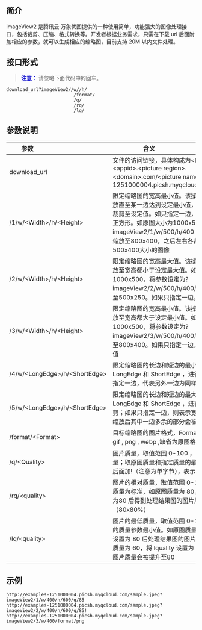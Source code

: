 ## 简介

imageView2 是腾讯云·万象优图提供的一种使用简单，功能强大的图像处理接口，包括裁剪、压缩、格式转换等。开发者根据业务需求，只需在下载 url 后面附加相应的参数，就可以生成相应的缩略图，目前支持 20M 以内文件处理。

## 接口形式

><font color="#0000cc">**注意：** </font>
>请忽略下面代码中的回车。

```
download_url?imageView2//w//h/
                         /format/
                         /q/
					     /rq/
                         /lq/
```

## 参数说明

| 参数                                      | 含义                                       |
| --------------------------------------- | ---------------------------------------- |
|download_url                            |文件的访问链接，具体构成为&lt;bucket id&gt;-&lt;appid&gt;.&lt;picture region&gt;.&lt;domain&gt;.com/&lt;picture name&gt;，如examples-1251000004.picsh.myqcloud.com/sample.jpeg|
| /1/w/&lt;Width>/h/&lt;Height&gt;      | 限定缩略图的宽高最小值。该操作会将图像等比缩放直至某一边达到设定最小值，之后将另一边居中裁剪至设定值。如只指定一边，则表示宽高相等的正方形。如原图大小为1000x500，将参数设定为?imageView2/1/w/500/h/400 后，图像会先等比缩放至800x400，之后左右各裁剪150，得到500x400大小的图像 |
| /2/w/&lt;Width&gt;/h/&lt;Height&gt;      | 限定缩略图的宽高最大值。该操作会将图像等比缩放至宽高都小于设定最大值。如原图大小为1000x500，将参数设定为?imageView2/2/w/500/h/400后，图像会等比缩放至500x250。如果只指定一边，则另一边自适应 |
| /3/w/&lt;Width>/h/&lt;Height&gt;      | 限定缩略图的宽高最小值。该操作会将图像等比缩放至宽高都大于设定最小值。如原图大小为1000x500，将参数设定为?imageView2/3/w/500/h/400后，图像会等比缩放至800x400。如果只指定一边，则另一边设为相同值 |
| /4/w/&lt;LongEdge>/h/&lt;ShortEdge&gt; | 限定缩略图的长边和短边的最小值分别为 LongEdge 和 ShortEdge ，进行等比压缩；如果只指定一边，代表另外一边为同样的值 |
| /5/w/&lt;LongEdge&gt;/h/&lt;ShortEdge&gt;| 限定缩略图的长边和短边的最大值分别为 LongEdge 和 ShortEdge ，进行等比压缩，居中裁剪；如果只指定一边，则表示宽高相等的正方形；缩放后其中一边多余的部分会被裁剪掉 |
| /format/&lt;Format&gt;                   | 目标缩略图的图片格式，Format 可为：jpg , bmp , gif , png , webp ,缺省为原图格式 |
| /q/&lt;Quality&gt;                              | 图片质量，取值范围 0-100 ，默认值为原图质量；取原图质量和指定质量的最小值；&lt;Quality&gt; 后面加!（注意为单字节），表示强制使用指定值 |
|/rq/&lt;quality&gt; | 图片的相对质量，取值范围 0-100 ，数值以原图质量为标准，如原图质量为 80，将 rquality 设置为80 后得到处理结果图的图片质量为 64（80x80%） |
|/lq/&lt;quality&gt; | 图片的最低质量，取值范围 0-100 ，设置结果图的质量参数最小值。如原图质量为 85，将 lquality 设置为 80 后处理结果图的图片质量为 85；如原图质量为 60，将 lquality 设置为 80 后处理结果图的图片质量会被提升至80 |



## 示例
```
http://examples-1251000004.picsh.myqcloud.com/sample.jpeg?imageView2/1/w/400/h/600/q/85
http://examples-1251000004.picsh.myqcloud.com/sample.jpeg?imageView2/2/w/400/h/600/q/85!
http://examples-1251000004.picsh.myqcloud.com/sample.jpeg?imageView2/3/w/400/format/png
```
